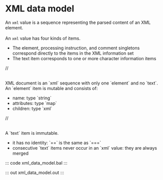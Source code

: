 # XML data model

An `xml` value is a sequence representing the parsed content of an XML element. <br></br>
An `xml` value has four kinds of items.
<ul>
<li>The element, processing instruction, and comment singletons correspond directly to the items in the XML information set</li>
<li>The text item corresponds to one or more character information items</li>
</ul>
//<br></br>
<p>XML document is an `xml` sequence with only one `element` and no `text`. An `element` item is mutable
and consists of:</p>
<ul>
<li>name: type `string`</li>
<li>attributes: type `map<string>`</li>
<li>children: type `xml`</li>
</ul>
//<br></br>
<p>A `text` item is immutable.</p>
<ul>
<li>it has no identity: `==` is the same as `===`</li>
<li>consecutive `text` items never occur in an `xml` value: they are always merged</li>
</ul>

::: code xml_data_model.bal :::

::: out xml_data_model.out :::